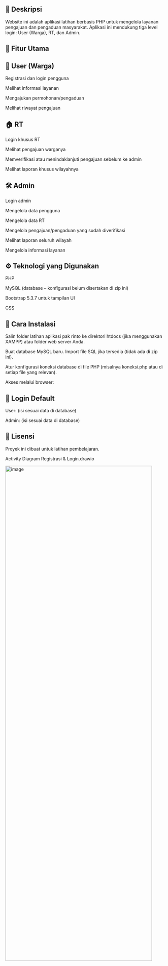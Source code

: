 ## 📌 Deskripsi

Website ini adalah aplikasi latihan berbasis PHP untuk mengelola layanan pengajuan dan pengaduan masyarakat. Aplikasi ini mendukung tiga level login: User (Warga), RT, dan Admin.

## 📝 Fitur Utama
## 👥 User (Warga)

Registrasi dan login pengguna

Melihat informasi layanan

Mengajukan permohonan/pengaduan

Melihat riwayat pengajuan

## 🏠 RT

Login khusus RT

Melihat pengajuan warganya

Memverifikasi atau menindaklanjuti pengajuan sebelum ke admin

Melihat laporan khusus wilayahnya

## 🛠 Admin

Login admin

Mengelola data pengguna

Mengelola data RT

Mengelola pengajuan/pengaduan yang sudah diverifikasi

Melihat laporan seluruh wilayah

Mengelola informasi layanan

## ⚙️ Teknologi yang Digunakan

PHP

MySQL (database – konfigurasi belum disertakan di zip ini)

Bootstrap 5.3.7 untuk tampilan UI

CSS

## 🚀 Cara Instalasi

Salin folder latihan aplikasi pak rinto ke direktori htdocs (jika menggunakan XAMPP) atau folder web server Anda.

Buat database MySQL baru. Import file SQL jika tersedia (tidak ada di zip ini).

Atur konfigurasi koneksi database di file PHP (misalnya koneksi.php atau di setiap file yang relevan).

Akses melalui browser:

## 👤 Login Default

User: (isi sesuai data di database)

Admin: (isi sesuai data di database)

## 📄 Lisensi

Proyek ini dibuat untuk latihan pembelajaran.

Activity Diagram Registrasi & Login.drawio


<img width="462" height="1552" alt="image" src="https://github.com/user-attachments/assets/98428b57-ec98-4ad2-8c4d-59b799ec91a2" />

